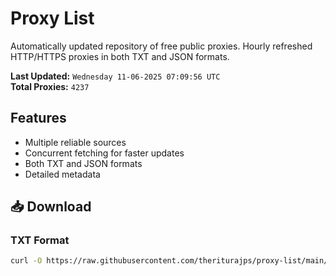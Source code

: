 # Proxy List

Automatically updated repository of free public proxies. Hourly refreshed HTTP/HTTPS proxies in both TXT and JSON formats.

**Last Updated:** `Wednesday 11-06-2025 07:09:56 UTC`  
**Total Proxies:** `4237`

## Features
- Multiple reliable sources
- Concurrent fetching for faster updates
- Both TXT and JSON formats
- Detailed metadata

## 📥 Download

### TXT Format
```bash
curl -O https://raw.githubusercontent.com/theriturajps/proxy-list/main/proxies.txt